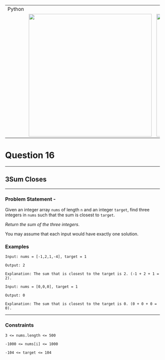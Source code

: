 ||||
|---|---|---|
|Python|
||<img src = 'https://awesomescreenshot.s3.amazonaws.com/image/4900480/44136102-6e7a41bd7dcacc2502734a66c2ebeb1f.png?X-Amz-Algorithm=AWS4-HMAC-SHA256&X-Amz-Credential=AKIAJSCJQ2NM3XLFPVKA%2F20231109%2Fus-east-1%2Fs3%2Faws4_request&X-Amz-Date=20231109T091733Z&X-Amz-Expires=28800&X-Amz-SignedHeaders=host&X-Amz-Signature=cfa423249d1c3e240ae4df4605426d9e84a6e97fee4d27ab06785d327872a729' width = 400>|<img src = 'https://awesomescreenshot.s3.amazonaws.com/image/4900480/44136118-05274a204e4bbe9a71c326acfc924158.png?X-Amz-Algorithm=AWS4-HMAC-SHA256&X-Amz-Credential=AKIAJSCJQ2NM3XLFPVKA%2F20231109%2Fus-east-1%2Fs3%2Faws4_request&X-Amz-Date=20231109T091754Z&X-Amz-Expires=28800&X-Amz-SignedHeaders=host&X-Amz-Signature=1ffb0c6897d9884a3e3dfef9d69f4e0060385e37e51fb3d655cf897a63b44abd' width = 400>


# Question 16
****
## 3Sum Closes  

****
### Problem Statement -

Given an integer array `nums` of length `n` and an integer `target`, find three integers in `nums` such that the sum is closest to `target`.

*Return the sum of the three integers*.

You may assume that each input would have exactly one solution.

### Examples
```
Input: nums = [-1,2,1,-4], target = 1

Output: 2

Explanation: The sum that is closest to the target is 2. (-1 + 2 + 1 = 2).
```
```
Input: nums = [0,0,0], target = 1

Output: 0

Explanation: The sum that is closest to the target is 0. (0 + 0 + 0 = 0).
```
****
### Constraints
```
3 <= nums.length <= 500

-1000 <= nums[i] <= 1000

-104 <= target <= 104

```
